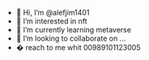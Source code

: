 - 👋 Hi, I’m @alefjim1401
- 👀 I’m interested in nft
- 🌱 I’m currently learning metaverse
- 💞️ I’m looking to collaborate on ...
- � reach to me whit 00989101123005

<!---
alefjim1401/alefjim1401 is a ✨ special ✨ repository because its `README.md` (this file) appears on your GitHub profile.
You can click the Preview link to take a look at your changes.
--->
